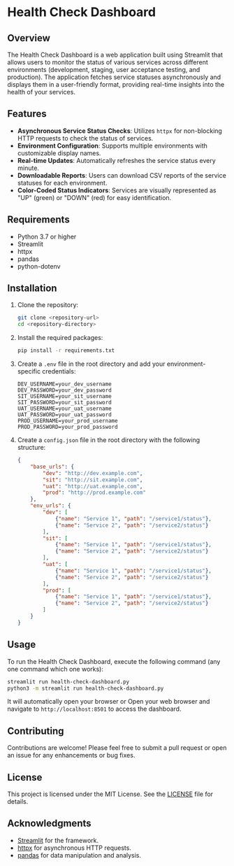 # Health Check Dashboard

## Overview

The Health Check Dashboard is a web application built using Streamlit that allows users to monitor the status of various services across different environments (development, staging, user acceptance testing, and production). The application fetches service statuses asynchronously and displays them in a user-friendly format, providing real-time insights into the health of your services.

## Features

- **Asynchronous Service Status Checks**: Utilizes `httpx` for non-blocking HTTP requests to check the status of services.
- **Environment Configuration**: Supports multiple environments with customizable display names.
- **Real-time Updates**: Automatically refreshes the service status every minute.
- **Downloadable Reports**: Users can download CSV reports of the service statuses for each environment.
- **Color-Coded Status Indicators**: Services are visually represented as "UP" (green) or "DOWN" (red) for easy identification.

## Requirements

- Python 3.7 or higher
- Streamlit
- httpx
- pandas
- python-dotenv

## Installation

1. Clone the repository:

   ```bash
   git clone <repository-url>
   cd <repository-directory>
   ```

2. Install the required packages:

   ```bash
   pip install -r requirements.txt
   ```

3. Create a `.env` file in the root directory and add your environment-specific credentials:

   ```plaintext
   DEV_USERNAME=your_dev_username
   DEV_PASSWORD=your_dev_password
   SIT_USERNAME=your_sit_username
   SIT_PASSWORD=your_sit_password
   UAT_USERNAME=your_uat_username
   UAT_PASSWORD=your_uat_password
   PROD_USERNAME=your_prod_username
   PROD_PASSWORD=your_prod_password
   ```

4. Create a `config.json` file in the root directory with the following structure:

   ```json
   {
       "base_urls": {
           "dev": "http://dev.example.com",
           "sit": "http://sit.example.com",
           "uat": "http://uat.example.com",
           "prod": "http://prod.example.com"
       },
       "env_urls": {
           "dev": [
               {"name": "Service 1", "path": "/service1/status"},
               {"name": "Service 2", "path": "/service2/status"}
           ],
           "sit": [
               {"name": "Service 1", "path": "/service1/status"},
               {"name": "Service 2", "path": "/service2/status"}
           ],
           "uat": [
               {"name": "Service 1", "path": "/service1/status"},
               {"name": "Service 2", "path": "/service2/status"}
           ],
           "prod": [
               {"name": "Service 1", "path": "/service1/status"},
               {"name": "Service 2", "path": "/service2/status"}
           ]
       }
   }
   ```

## Usage

To run the Health Check Dashboard, execute the following command (any one command which one works):

```bash
streamlit run health-check-dashboard.py
python3 -m streamlit run health-check-dashboard.py
```

It will automatically open your browser or Open your web browser and navigate to `http://localhost:8501` to access the dashboard.

## Contributing

Contributions are welcome! Please feel free to submit a pull request or open an issue for any enhancements or bug fixes.

## License

This project is licensed under the MIT License. See the [LICENSE](LICENSE) file for details.

## Acknowledgments

- [Streamlit](https://streamlit.io/) for the framework.
- [httpx](https://www.python-httpx.org/) for asynchronous HTTP requests.
- [pandas](https://pandas.pydata.org/) for data manipulation and analysis.
